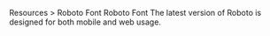 Resources > Roboto Font
Roboto Font
The latest version of Roboto is designed for both mobile and web usage.

